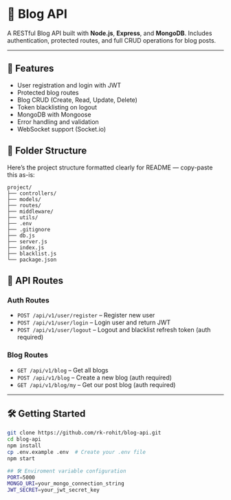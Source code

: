 # 📝 Blog API

A RESTful Blog API built with **Node.js**, **Express**, and **MongoDB**. Includes authentication, protected routes, and full CRUD operations for blog posts.

---

## 🚀 Features

- User registration and login with JWT
- Protected blog routes
- Blog CRUD (Create, Read, Update, Delete)
- Token blacklisting on logout
- MongoDB with Mongoose
- Error handling and validation
- WebSocket support (Socket.io)


## 📁 Folder Structure

Here’s the project structure formatted clearly for README — copy-paste this as-is:

```
project/
├── controllers/
├── models/
├── routes/
├── middleware/
├── utils/
├── .env
├── .gitignore
├── db.js
├── server.js
├── index.js
├── blacklist.js
└── package.json
```


## 🔐 API Routes

### Auth Routes

- `POST /api/v1/user/register` – Register new user  
- `POST /api/v1/user/login` – Login user and return JWT  
- `POST /api/v1/user/logout` – Logout and blacklist refresh token (auth required)  

### Blog Routes

- `GET /api/v1/blog` – Get all blogs  
- `POST /api/v1/blog` – Create a new blog (auth required)  
- `GET /api/v1/blog/my` – Get our post blog (auth required)  

---

## 🛠️ Getting Started

```bash
git clone https://github.com/rk-rohit/blog-api.git
cd blog-api
npm install
cp .env.example .env  # Create your .env file
npm start

## 🛠️ Enviroment variable configuration
PORT=5000
MONGO_URI=your_mongo_connection_string
JWT_SECRET=your_jwt_secret_key


